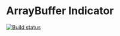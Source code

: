 # ArrayBuffer Indicator

[![Build status](https://ci.appveyor.com/api/projects/status/m7qy5c74b1f6cssd?svg=true)](https://ci.appveyor.com/project/Vasilij-jV/arraybuffer)